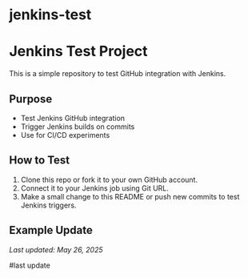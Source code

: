 # jenkins-test

# Jenkins Test Project

This is a simple repository to test GitHub integration with Jenkins.

## Purpose

- Test Jenkins GitHub integration
- Trigger Jenkins builds on commits
- Use for CI/CD experiments

## How to Test

1. Clone this repo or fork it to your own GitHub account.
2. Connect it to your Jenkins job using Git URL.
3. Make a small change to this README or push new commits to test Jenkins triggers.

## Example Update

_Last updated: May 26, 2025_

#last update
